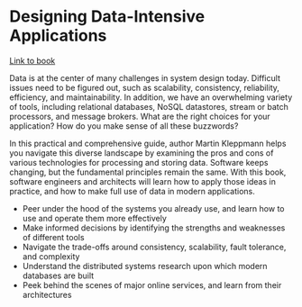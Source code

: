 # Designing Data-Intensive Applications
[Link to book](https://learning.oreilly.com/library/view/designing-data-intensive-applications/9781491903063/)

Data is at the center of many challenges in system design today. Difficult issues need to be figured out, such as scalability, consistency, reliability, efficiency, and maintainability. In addition, we have an overwhelming variety of tools, including relational databases, NoSQL datastores, stream or batch processors, and message brokers. What are the right choices for your application? How do you make sense of all these buzzwords?

In this practical and comprehensive guide, author Martin Kleppmann helps you navigate this diverse landscape by examining the pros and cons of various technologies for processing and storing data. Software keeps changing, but the fundamental principles remain the same. With this book, software engineers and architects will learn how to apply those ideas in practice, and how to make full use of data in modern applications.

- Peer under the hood of the systems you already use, and learn how to use and operate them more effectively
- Make informed decisions by identifying the strengths and weaknesses of different tools
- Navigate the trade-offs around consistency, scalability, fault tolerance, and complexity
- Understand the distributed systems research upon which modern databases are built
- Peek behind the scenes of major online services, and learn from their architectures
